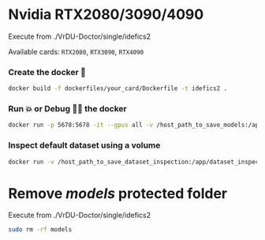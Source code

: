 # Nvidia RTX2080/3090/4090
Execute from ./VrDU-Doctor/single/idefics2

Available cards: `RTX2080`, `RTX3090`, `RTX4090`

### Create the docker :whale:
```bash
docker build -f dockerfiles/your_card/Dockerfile -t idefics2 .
```

### Run :boom: or Debug :no_entry_sign::bug: the docker
```bash
docker run -p 5678:5678 -it --gpus all -v /host_path_to_save_models:/app/models_output --ipc=host idefics2 2>&1 | tee log.txt
```

### Inspect default dataset using a volume
```bash
docker run -v /host_path_to_save_dataset_inspection:/app/dataset_inspection idefics2
```

# Remove *models* protected folder
Execute from ./VrDU-Doctor/single/idefics2
```bash
sudo rm -rf models
```